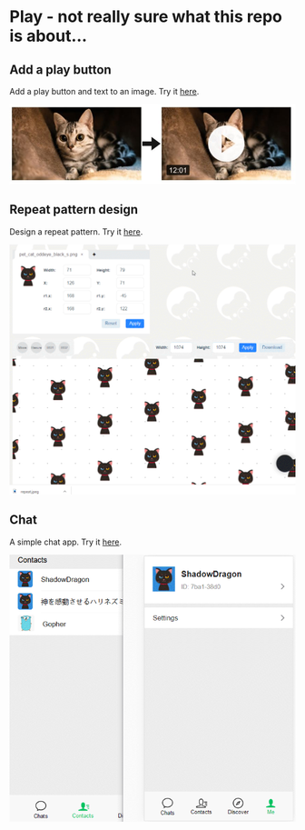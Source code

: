 # Play - not really sure what this repo is about...

## Add a play button

Add a play button and text to an image. Try it [here](http://207.148.93.73/#play-button).

![alt text](docs/images/play-button-demo.jpg)

## Repeat pattern design

Design a repeat pattern. Try it [here](http://207.148.93.73/#repeat-pattern).

![alt text](docs/images/repeat-demo.gif)

## Chat

A simple chat app. Try it [here](http://207.148.93.73/#chat).

![alt text](docs/images/chat-demo.gif)
